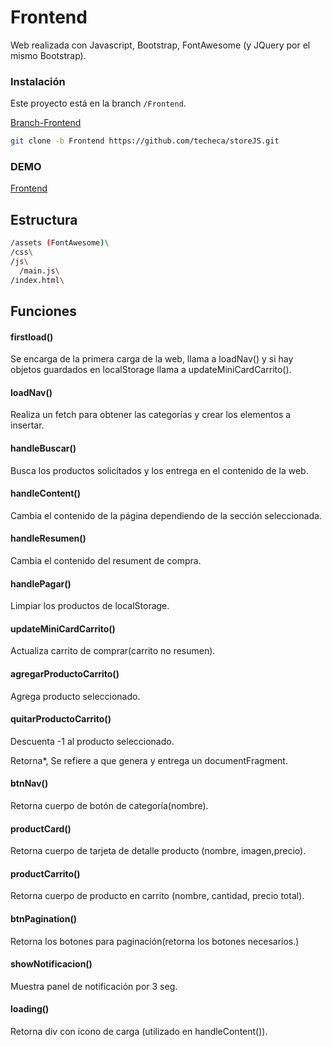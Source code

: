 # Frontend

Web realizada con Javascript, Bootstrap, FontAwesome (y JQuery por el mismo Bootstrap).

### Instalación

Este proyecto está en la branch `/Frontend`.

[Branch-Frontend](https://github.com/techeca/storeJS/tree/Frontend)
```bash
git clone -b Frontend https://github.com/techeca/storeJS.git
```

### DEMO
[Frontend](https://frontend-tn1v.onrender.com)

## Estructura
```bash
/assets (FontAwesome)\
/css\
/js\
  /main.js\
/index.html\
```

## Funciones

#### firstload()
Se encarga de la primera carga de la web, llama a loadNav() y si hay objetos guardados en localStorage llama a updateMiniCardCarrito().

#### loadNav()
Realiza un fetch para obtener las categorías y crear los elementos a insertar.

#### handleBuscar()
Busca los productos solicitados y los entrega en el contenido de la web.

#### handleContent()
Cambia el contenido de la página dependiendo de la sección seleccionada.

#### handleResumen()
Cambia el contenido del resument de compra.

#### handlePagar()
Limpiar los productos de localStorage.

#### updateMiniCardCarrito()
Actualiza carrito de comprar(carrito no resumen).

#### agregarProductoCarrito()
Agrega producto seleccionado.

#### quitarProductoCarrito()
Descuenta -1 al producto seleccionado.

Retorna*, Se refiere a que genera y entrega un documentFragment.

#### btnNav()
Retorna cuerpo de botón de categoría(nombre).

#### productCard()
Retorna cuerpo de tarjeta de detalle producto (nombre, imagen,precio).

#### productCarrito()
Retorna cuerpo de producto en carrito (nombre, cantidad, precio total).

#### btnPagination()
Retorna los botones para paginación(retorna los botones necesarios.)

#### showNotificacion()
Muestra panel de notificación por 3 seg.

#### loading()
Retorna div con icono de carga (utilizado en handleContent()).
